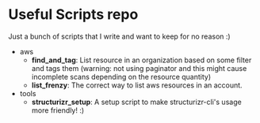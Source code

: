 # Useful Scripts repo

Just a bunch of scripts that I write and want to keep for no reason :)

- aws
  - **find_and_tag**: List resource in an organization based on some filter and tags them (warning: not using paginator and this might cause incomplete scans depending on the resource quantity)
  - **list_frenzy**: The correct way to list aws resources in an account.
- tools
  - **structurizr_setup**: A setup script to make structurizr-cli's usage more friendly! :)
